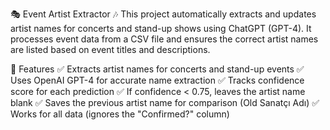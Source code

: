 🎭 Event Artist Extractor 🎶
This project automatically extracts and updates artist names for concerts and stand-up shows using ChatGPT (GPT-4). It processes event data from a CSV file and ensures the correct artist names are listed based on event titles and descriptions.

📌 Features
✅ Extracts artist names for concerts and stand-up events
✅ Uses OpenAI GPT-4 for accurate name extraction
✅ Tracks confidence score for each prediction
✅ If confidence < 0.75, leaves the artist name blank
✅ Saves the previous artist name for comparison (Old Sanatçı Adı)
✅ Works for all data (ignores the "Confirmed?" column)

